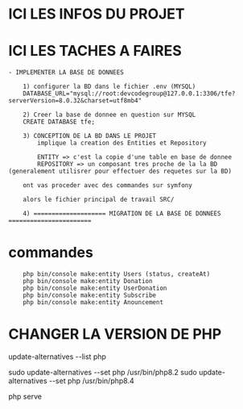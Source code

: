 # ICI LES INFOS DU PROJET

# ICI LES TACHES A FAIRES

    - IMPLEMENTER LA BASE DE DONNEES

        1) configurer la BD dans le fichier .env (MYSQL)
        DATABASE_URL="mysql://root:devcodegroup@127.0.0.1:3306/tfe?serverVersion=8.0.32&charset=utf8mb4"

        2) Creer la base de donnee en question sur MYSQL
        CREATE DATABASE tfe;

        3) CONCEPTION DE LA BD DANS LE PROJET
            implique la creation des Entities et Repository

            ENTITY => c'est la copie d'une table en base de donnee
            REPOSITORY => un composant tres proche de la la BD (generalement utilisrer pour effectuer des requetes sur la BD)

        ont vas proceder avec des commandes sur symfony

        alors le fichier principal de travail SRC/

        4) ==================== MIGRATION DE LA BASE DE DONNEES =======================

                
        




# commandes
        php bin/console make:entity Users (status, createAt)
        php bin/console make:entity Donation
        php bin/console make:entity UserDonation
        php bin/console make:entity Subscribe
        php bin/console make:entity Anouncement


# CHANGER LA VERSION DE PHP

update-alternatives --list php

sudo update-alternatives --set php /usr/bin/php8.2
sudo update-alternatives --set php /usr/bin/php8.4

php serve

